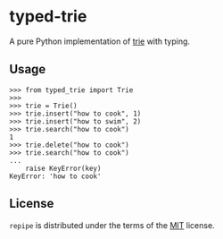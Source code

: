 # typed-trie

A pure Python implementation of [trie](https://en.wikipedia.org/wiki/Trie) with typing.

## Usage

```
>>> from typed_trie import Trie
>>>
>>> trie = Trie()
>>> trie.insert("how to cook", 1)
>>> trie.insert("how to swim", 2)
>>> trie.search("how to cook")
1
>>> trie.delete("how to cook")
>>> trie.search("how to cook")
...
    raise KeyError(key)
KeyError: 'how to cook'
```

## License

`repipe` is distributed under the terms of the [MIT](https://spdx.org/licenses/MIT.html) license.